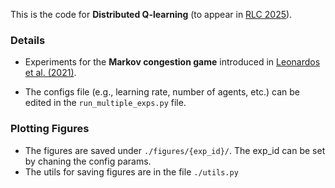 This is the code for **Distributed Q-learning** (to appear in [RLC 2025](https://openreview.net/forum?id=NiPeCuZUb6)).


### Details
- Experiments for the **Markov congestion game** introduced in [Leonardos et al. (2021)](https://arxiv.org/abs/2106.01969).

- The configs file (e.g., learning rate, number of agents, etc.) can be edited in the `run_multiple_exps.py` file.

### Plotting Figures
- The figures are saved under `./figures/{exp_id}/`. The exp_id can be set by chaning the config params. 
- The utils for saving figures are in the file `./utils.py`
